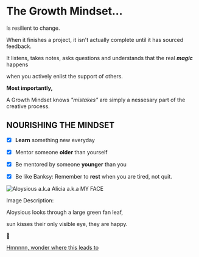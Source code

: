 # **The Growth Mindset...**

Is resilient to change.

When it finishes a project,
it isn't actually complete
until it has sourced feedback.

It listens, takes notes, asks questions and understands that the real ***magic*** happens

when you actively enlist the support of others.

**Most importantly,**

A Growth Mindset knows *"mistakes"* are simply
a nessesary part of the creative process.

## **NOURISHING THE MINDSET**

- [x] **Learn** something new everyday
- [x] Mentor someone **older** than yourself
- [x] Be mentored by someone **younger** than you
- [x] Be like Banksy: Remember to **rest** when you are tired, not quit.


![Aloysious a.k.a Alicia a.k.a MY FACE](https://miro.medium.com/max/121/1*uNH6r8IUEzVFGI2dYZUPCQ.jpeg)

Image Description: 

Aloysious looks through a large green fan leaf, 

sun kisses their only visible eye, they are happy.


:space_invader:

[Hmnnnn, wonder where this leads to](https://www.cs.cmu.edu/~bingbin/)
